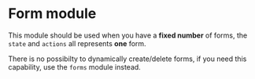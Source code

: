 # Form module

This module should be used when you have a **fixed number** of forms, the `state` and `actions` all represents **one** form.

There is no possibilty to dynamically create/delete forms, if you need this capability, use the `forms` module instead.
